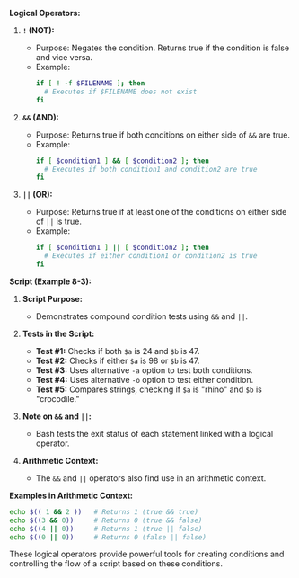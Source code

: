 

**Logical Operators:**

1. **`!` (NOT):**
   - Purpose: Negates the condition. Returns true if the condition is false and vice versa.
   - Example:
     ```bash
     if [ ! -f $FILENAME ]; then
       # Executes if $FILENAME does not exist
     fi
     ```

2. **`&&` (AND):**
   - Purpose: Returns true if both conditions on either side of `&&` are true.
   - Example:
     ```bash
     if [ $condition1 ] && [ $condition2 ]; then
       # Executes if both condition1 and condition2 are true
     fi
     ```

3. **`||` (OR):**
   - Purpose: Returns true if at least one of the conditions on either side of `||` is true.
   - Example:
     ```bash
     if [ $condition1 ] || [ $condition2 ]; then
       # Executes if either condition1 or condition2 is true
     fi
     ```

**Script (Example 8-3):**

1. **Script Purpose:**
   - Demonstrates compound condition tests using `&&` and `||`.

2. **Tests in the Script:**
   - **Test #1:** Checks if both `$a` is 24 and `$b` is 47.
   - **Test #2:** Checks if either `$a` is 98 or `$b` is 47.
   - **Test #3:** Uses alternative `-a` option to test both conditions.
   - **Test #4:** Uses alternative `-o` option to test either condition.
   - **Test #5:** Compares strings, checking if `$a` is "rhino" and `$b` is "crocodile."

3. **Note on `&&` and `||`:**
   - Bash tests the exit status of each statement linked with a logical operator.

4. **Arithmetic Context:**
   - The `&&` and `||` operators also find use in an arithmetic context.

**Examples in Arithmetic Context:**
   ```bash
   echo $(( 1 && 2 ))   # Returns 1 (true && true)
   echo $((3 && 0))     # Returns 0 (true && false)
   echo $((4 || 0))     # Returns 1 (true || false)
   echo $((0 || 0))     # Returns 0 (false || false)
   ```

These logical operators provide powerful tools for creating conditions and controlling the flow of a script based on these conditions.